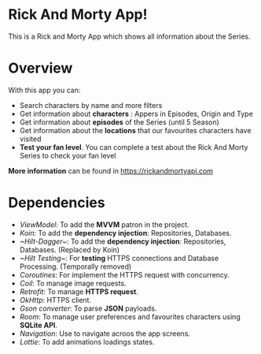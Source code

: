 # Rick And Morty App!

This is a Rick and Morty App which shows all information about the Series.

# Overview
With this app you can:
- Search characters by name and more filters
- Get information about **characters** : Appers in Episodes, Origin and Type
- Get information about **episodes** of the Series (until 5 Season)
- Get information about the **locations** that our favourites characters have visited
- **Test your fan level**. You can complete a test about the Rick And Morty Series to check your fan level

**More information** can be found in https://rickandmortyapi.com


# Dependencies

- *ViewModel*: To add the **MVVM** patron in the project.
- *Koin*: To add the **dependency injection**: Repositories, Databases.
- *~Hilt-Dagger~*: To add the **dependency injection**: Repositories, Databases. (Replaced by Koin)
- *~Hilt Testing~*: For **testing** HTTPS connections and Database Processing. (Temporally removed)
- *Coroutines*: For implement the HTTPS request with concurrency.
- *Coil*: To manage image requests.
- *Retrofit*: To manage **HTTPS request**.
- *OkHttp*: HTTPS client.
- *Gson converter*: To parse **JSON** payloads.
- *Room*: To manage user preferences and favourites characters using **SQLite API**.
- *Navigation*: Use to navigate acroos the app screens.
- *Lottie*: To add animations loadings states.

